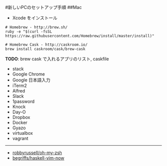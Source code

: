 #新しいPCのセットアップ手順
##Mac
* Xcode をインストール

```
# Homebrew - http://brew.sh/
ruby -e "$(curl -fsSL https://raw.githubusercontent.com/Homebrew/install/master/install)"

# Homebrew Cask - http://caskroom.io/
brew install caskroom/cask/brew-cask
```

**TODO**: brew cask で入れるアプリのリスト, caskfile

* stack
* Google Chrome
* Google 日本語入力
* iTerm2
* Alfred
* Slack
* 1password
* Knock
* Day-O
* Dropbox
* Docker
* Gyazo
* virtualbox
* vagrant

----

* [robbyrussell/oh-my-zsh](https://github.com/robbyrussell/oh-my-zsh)
* [begriffs/haskell-vim-now](https://github.com/begriffs/haskell-vim-now)
